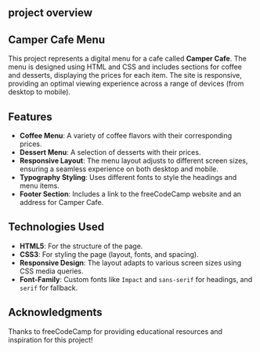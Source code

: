 ## project overview
## Camper Cafe Menu

This project represents a digital menu for a cafe called **Camper Cafe**. The menu is designed using HTML and CSS and includes sections for coffee and desserts, displaying the prices for each item. The site is responsive, providing an optimal viewing experience across a range of devices (from desktop to mobile).

## Features

- **Coffee Menu**: A variety of coffee flavors with their corresponding prices.
- **Dessert Menu**: A selection of desserts with their prices.
- **Responsive Layout**: The menu layout adjusts to different screen sizes, ensuring a seamless experience on both desktop and mobile.
- **Typography Styling**: Uses different fonts to style the headings and menu items.
- **Footer Section**: Includes a link to the freeCodeCamp website and an address for Camper Cafe.

## Technologies Used

- **HTML5**: For the structure of the page.
- **CSS3**: For styling the page (layout, fonts, and spacing).
- **Responsive Design**: The layout adapts to various screen sizes using CSS media queries.
- **Font-Family**: Custom fonts like `Impact` and `sans-serif` for headings, and `serif` for fallback.

## Acknowledgments
Thanks to freeCodeCamp for providing educational resources and inspiration for this project!